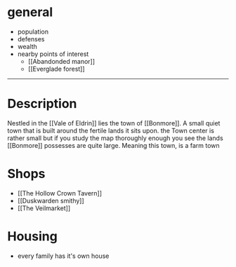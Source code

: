 # general
- population
- defenses
- wealth
- nearby points of interest
	- [[Abandonded manor]]
	- [[Everglade forest]]
---
# Description
Nestled in the [[Vale of Eldrin]] lies the town of [[Bonmore]]. A small quiet town that is built around the fertile lands it sits upon. the Town center is rather small but if you study the map thoroughly enough you see the lands [[Bonmore]] possesses are quite large. Meaning this town, is a farm town
# Shops
- [[The Hollow Crown Tavern]]
- [[Duskwarden smithy]]
- [[The Veilmarket]]
# Housing
- every family has it's own house
